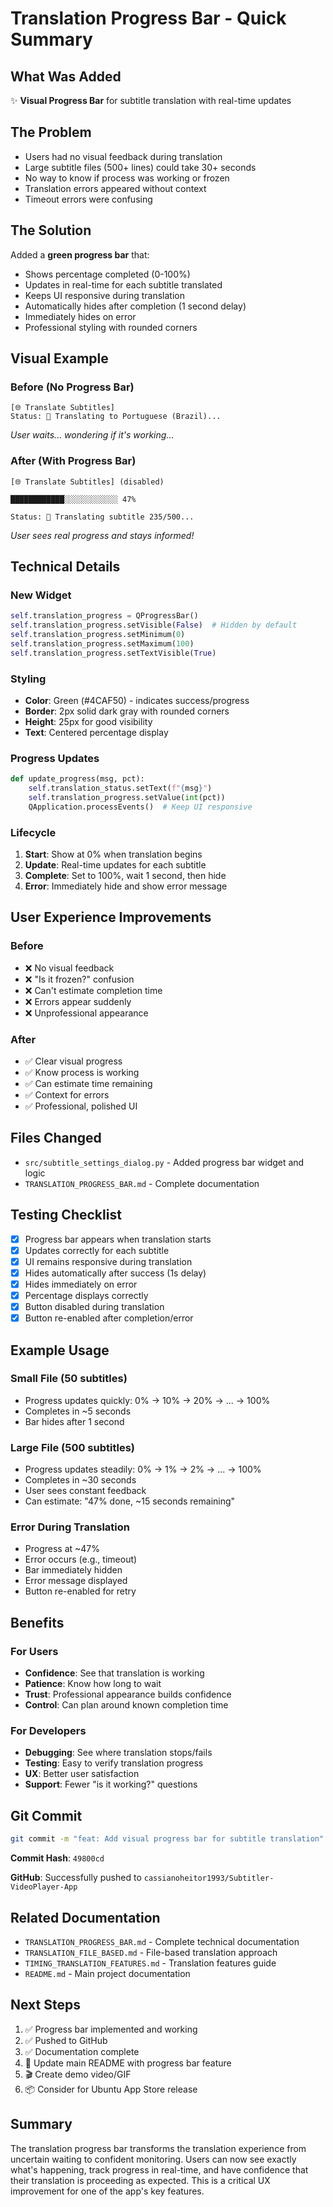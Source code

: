 # Translation Progress Bar - Quick Summary

## What Was Added
✨ **Visual Progress Bar** for subtitle translation with real-time updates

## The Problem
- Users had no visual feedback during translation
- Large subtitle files (500+ lines) could take 30+ seconds
- No way to know if process was working or frozen
- Translation errors appeared without context
- Timeout errors were confusing

## The Solution
Added a **green progress bar** that:
- Shows percentage completed (0-100%)
- Updates in real-time for each subtitle translated
- Keeps UI responsive during translation
- Automatically hides after completion (1 second delay)
- Immediately hides on error
- Professional styling with rounded corners

## Visual Example

### Before (No Progress Bar)
```
[🌐 Translate Subtitles]
Status: 🔄 Translating to Portuguese (Brazil)...
```
*User waits... wondering if it's working...*

### After (With Progress Bar)
```
[🌐 Translate Subtitles] (disabled)

████████████░░░░░░░░░░░░ 47%

Status: 🔄 Translating subtitle 235/500...
```
*User sees real progress and stays informed!*

## Technical Details

### New Widget
```python
self.translation_progress = QProgressBar()
self.translation_progress.setVisible(False)  # Hidden by default
self.translation_progress.setMinimum(0)
self.translation_progress.setMaximum(100)
self.translation_progress.setTextVisible(True)
```

### Styling
- **Color**: Green (#4CAF50) - indicates success/progress
- **Border**: 2px solid dark gray with rounded corners
- **Height**: 25px for good visibility
- **Text**: Centered percentage display

### Progress Updates
```python
def update_progress(msg, pct):
    self.translation_status.setText(f"{msg}")
    self.translation_progress.setValue(int(pct))
    QApplication.processEvents()  # Keep UI responsive
```

### Lifecycle
1. **Start**: Show at 0% when translation begins
2. **Update**: Real-time updates for each subtitle
3. **Complete**: Set to 100%, wait 1 second, then hide
4. **Error**: Immediately hide and show error message

## User Experience Improvements

### Before
- ❌ No visual feedback
- ❌ "Is it frozen?" confusion
- ❌ Can't estimate completion time
- ❌ Errors appear suddenly
- ❌ Unprofessional appearance

### After
- ✅ Clear visual progress
- ✅ Know process is working
- ✅ Can estimate time remaining
- ✅ Context for errors
- ✅ Professional, polished UI

## Files Changed
- `src/subtitle_settings_dialog.py` - Added progress bar widget and logic
- `TRANSLATION_PROGRESS_BAR.md` - Complete documentation

## Testing Checklist
- [x] Progress bar appears when translation starts
- [x] Updates correctly for each subtitle
- [x] UI remains responsive during translation
- [x] Hides automatically after success (1s delay)
- [x] Hides immediately on error
- [x] Percentage displays correctly
- [x] Button disabled during translation
- [x] Button re-enabled after completion/error

## Example Usage

### Small File (50 subtitles)
- Progress updates quickly: 0% → 10% → 20% → ... → 100%
- Completes in ~5 seconds
- Bar hides after 1 second

### Large File (500 subtitles)
- Progress updates steadily: 0% → 1% → 2% → ... → 100%
- Completes in ~30 seconds
- User sees constant feedback
- Can estimate: "47% done, ~15 seconds remaining"

### Error During Translation
- Progress at ~47%
- Error occurs (e.g., timeout)
- Bar immediately hidden
- Error message displayed
- Button re-enabled for retry

## Benefits

### For Users
- **Confidence**: See that translation is working
- **Patience**: Know how long to wait
- **Trust**: Professional appearance builds confidence
- **Control**: Can plan around known completion time

### For Developers
- **Debugging**: See where translation stops/fails
- **Testing**: Easy to verify translation progress
- **UX**: Better user satisfaction
- **Support**: Fewer "is it working?" questions

## Git Commit
```bash
git commit -m "feat: Add visual progress bar for subtitle translation"
```

**Commit Hash**: `49800cd`

**GitHub**: Successfully pushed to `cassianoheitor1993/Subtitler-VideoPlayer-App`

## Related Documentation
- `TRANSLATION_PROGRESS_BAR.md` - Complete technical documentation
- `TRANSLATION_FILE_BASED.md` - File-based translation approach
- `TIMING_TRANSLATION_FEATURES.md` - Translation features guide
- `README.md` - Main project documentation

## Next Steps
1. ✅ Progress bar implemented and working
2. ✅ Pushed to GitHub
3. ✅ Documentation complete
4. 📝 Update main README with progress bar feature
5. 🎬 Create demo video/GIF
6. 📦 Consider for Ubuntu App Store release

## Summary
The translation progress bar transforms the translation experience from uncertain waiting to confident monitoring. Users can now see exactly what's happening, track progress in real-time, and have confidence that their translation is proceeding as expected. This is a critical UX improvement for one of the app's key features.
